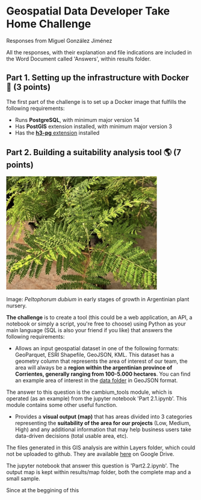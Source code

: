 # Geospatial Data Developer Take Home Challenge

Responses from Miguel González Jiménez

All the responses, with their explanation and file indications are included in the Word Document called 'Answers', within results folder.

## Part 1. Setting up the infrastructure with Docker :whale: (3 points)

The first part of the challenge is to set up a Docker image that fulfills the following requirements:

- Runs **PostgreSQL**, with minimum major version 14 
- Has **PostGIS** extension installed, with minimum major version 3
- Has the [**h3-pg** extension](https://github.com/zachasme/h3-pg/tree/main/docs) installed

## Part 2. Building a suitability analysis tool :earth_americas: (7 points)

<img src="assets/img/peltophorum_dubium.png" width="400" height="300">

Image: _Peltophorum dubium_ in early stages of growth in Argentinian plant nursery.

**The challenge** is to create a tool (this could be a web application, an API, a notebook or simply a script, you're free to choose) using Python as your main language (SQL is also your friend if you like) that answers the following requirements:

- Allows an input geospatial dataset in one of the following formats: GeoParquet, ESRI Shapefile, GeoJSON, KML. This dataset has a geometry column that represents the area of interest of our team, the area will always be a **region within the argentinian province of Corrientes, generally ranging from 100-5.000 hectares**. You can find an example area of interest in the [data folder](data/) in GeoJSON format.

The answer to this question is the cambium_tools module, which is operated (as an example) from the jupyter notebook 'Part 2.1.ipynb'.
This module contains some other useful function.

- Provides a **visual output (map)** that has areas divided into 3 categories representing the **suitability of the area for our projects** (Low, Medium, High) and any additional information that may help business users take data-driven decisions (total usable area, etc).

The files generated in this GIS analysis are within Layers folder, which could not be uploaded to github. They are available [here](https://drive.google.com/drive/folders/1SfHQhcZvCr05-QabxZvqyv_s_9TFQwE7?usp=sharing) on Google Drive.

The jupyter notebook that answer this question is 'Part2.2.ipynb'. The output map is kept within results/map folder, both the complete map and a small sample.

Since at the beggining of this 